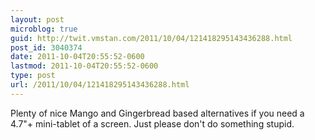 ```yaml
---
layout: post
microblog: true
guid: http://twit.vmstan.com/2011/10/04/121418295143436288.html
post_id: 3040374
date: 2011-10-04T20:55:52-0600
lastmod: 2011-10-04T20:55:52-0600
type: post
url: /2011/10/04/121418295143436288.html
---
```

Plenty of nice Mango and Gingerbread based alternatives if you need a 4.7"+ mini-tablet of a screen. Just please don't do something stupid.
